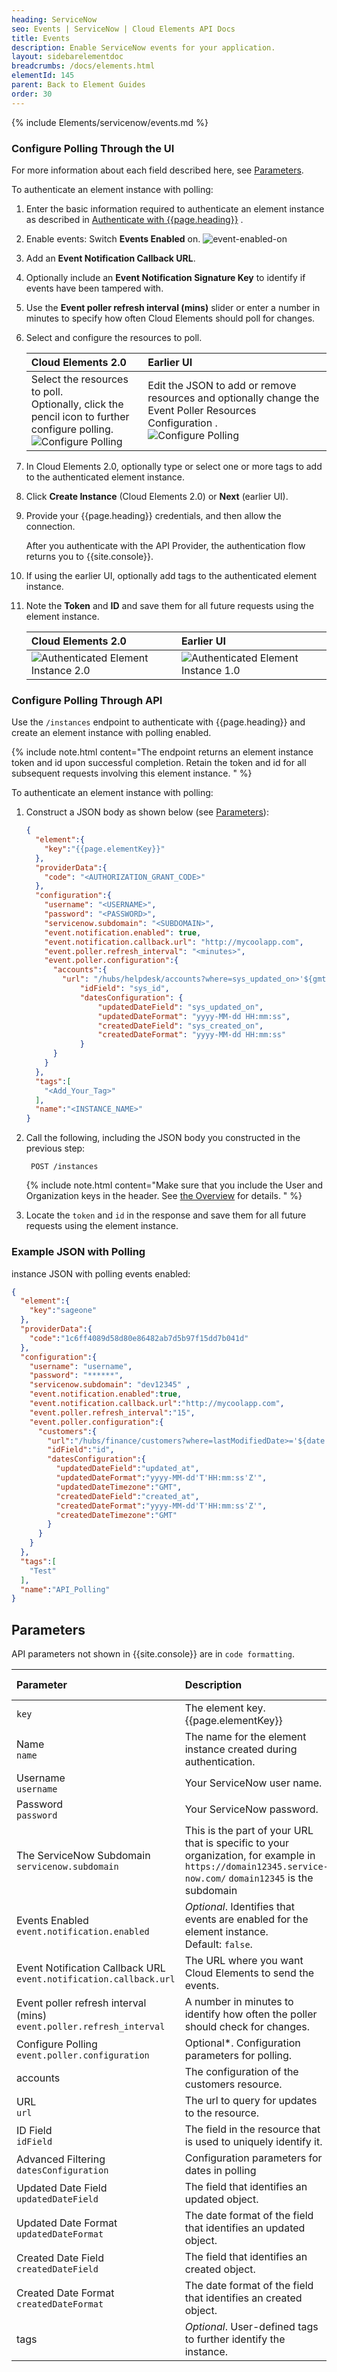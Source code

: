```yaml
---
heading: ServiceNow
seo: Events | ServiceNow | Cloud Elements API Docs
title: Events
description: Enable ServiceNow events for your application.
layout: sidebarelementdoc
breadcrumbs: /docs/elements.html
elementId: 145
parent: Back to Element Guides
order: 30
---
```


{% include Elements/servicenow/events.md %}

### Configure Polling Through the UI

For more information about each field described here, see [Parameters](#parameters).

To authenticate an element instance with polling:

1. Enter the basic information required to authenticate an element instance as described in [Authenticate with {{page.heading}}](authenticate.html) .
2. Enable events: Switch **Events Enabled** on.
![event-enabled-on](/assets/img/elements/event-enabled-on.png)
8. Add an **Event Notification Callback URL**.
5. Optionally include an **Event Notification Signature Key** to identify if events have been tampered with.
4. Use the **Event poller refresh interval (mins)** slider or enter a number in minutes to specify how often Cloud Elements should poll for changes.
5. Select and configure the resources to poll.

    | Cloud Elements 2.0 | Earlier UI  |
    | :------------- | :------------- |
    | Select the resources to poll. </br>Optionally, click the pencil icon to further configure polling.</br>![Configure Polling](/assets/img/elements/configure-polling2.gif) | Edit the JSON to add or remove resources and optionally change the Event Poller Resources Configuration . </br>![Configure Polling](/assets/img/elements/configure-polling.png) |

9. In Cloud Elements 2.0, optionally type or select one or more tags to add to the authenticated element instance.
7. Click **Create Instance** (Cloud Elements 2.0) or **Next** (earlier UI).
8. Provide your {{page.heading}} credentials, and then allow the connection.

    After you authenticate with the API Provider, the authentication flow returns you to {{site.console}}.

8. If using the earlier UI, optionally add tags to the authenticated element instance.
9. Note the **Token** and **ID** and save them for all future requests using the element instance.

    | Cloud Elements 2.0 | Earlier UI  |
    | :------------- | :------------- |
    | ![Authenticated Element Instance 2.0](/assets/img/elements/element-instance.png) | ![Authenticated Element Instance 1.0](/assets/img/elements/element-instance1.png)  |

### Configure Polling Through API

Use the `/instances` endpoint to authenticate with {{page.heading}} and create an element instance with polling enabled.

{% include note.html content="The endpoint returns an element instance token and id upon successful completion. Retain the token and id for all subsequent requests involving this element instance.  " %}

To authenticate an element instance with polling:

1. Construct a JSON body as shown below (see [Parameters](#parameters)):

    ```json
    {
      "element":{
        "key":"{{page.elementKey}}"
      },
      "providerData":{
        "code": "<AUTHORIZATION_GRANT_CODE>"
      },
      "configuration":{
        "username": "<USERNAME>",
        "password": "<PASSWORD>",
      	"servicenow.subdomain": "<SUBDOMAIN>",
        "event.notification.enabled": true,
        "event.notification.callback.url": "http://mycoolapp.com",
        "event.poller.refresh_interval": "<minutes>",
        "event.poller.configuration":{
          "accounts":{
            "url": "/hubs/helpdesk/accounts?where=sys_updated_on>'${gmtDate:yyyy-MM-dd'T'HH:mm:ss}'",
        		"idField": "sys_id",
        		"datesConfiguration": {
        			"updatedDateField": "sys_updated_on",
        			"updatedDateFormat": "yyyy-MM-dd HH:mm:ss",
        			"createdDateField": "sys_created_on",
        			"createdDateFormat": "yyyy-MM-dd HH:mm:ss"
        		}
          }
        }
      },
      "tags":[
        "<Add_Your_Tag>"
      ],
      "name":"<INSTANCE_NAME>"
    }
    ```

1. Call the following, including the JSON body you constructed in the previous step:

        POST /instances

    {% include note.html content="Make sure that you include the User and Organization keys in the header. See <a href=index.html#authenticating-with-cloud-elements>the Overview</a> for details. " %}

1. Locate the `token` and `id` in the response and save them for all future requests using the element instance.

### Example JSON with Polling

instance JSON with polling events enabled:

```json
{
  "element":{
    "key":"sageone"
  },
  "providerData":{
    "code":"1c6ff4089d58d80e86482ab7d5b97f15dd7b041d"
  },
  "configuration":{
    "username": "username",
    "password": "******",
    "servicenow.subdomain": "dev12345" ,
    "event.notification.enabled":true,
    "event.notification.callback.url":"http://mycoolapp.com",
    "event.poller.refresh_interval":"15",
    "event.poller.configuration":{
      "customers":{
        "url":"/hubs/finance/customers?where=lastModifiedDate>='${date:yyyy-MM-dd'T'HH:mm:ss'Z'}' and attributes='created_at,updated_at",
        "idField":"id",
        "datesConfiguration":{
          "updatedDateField":"updated_at",
          "updatedDateFormat":"yyyy-MM-dd'T'HH:mm:ss'Z'",
          "updatedDateTimezone":"GMT",
          "createdDateField":"created_at",
          "createdDateFormat":"yyyy-MM-dd'T'HH:mm:ss'Z'",
          "createdDateTimezone":"GMT"
        }
      }
    }
  },
  "tags":[
    "Test"
  ],
  "name":"API_Polling"
}
```

## Parameters

API parameters not shown in {{site.console}} are in `code formatting`.

| Parameter | Description   | Data Type |
| :------------- | :------------- | :------------- |
| `key` | The element key.<br>{{page.elementKey}}  | string  |
|  Name</br>`name` |  The name for the element instance created during authentication.   | string  |
| Username</br>`username` | Your ServiceNow user name.  |
| Password</br>`password` | Your ServiceNow password. |  string |
| The ServiceNow Subdomain</br>`servicenow.subdomain` | This is the part of your URL that is specific to your organization, for example in `https://domain12345.service-now.com/` `domain12345` is the subdomain | string |
| Events Enabled </br>`event.notification.enabled` | *Optional*. Identifies that events are enabled for the element instance.</br>Default: `false`.  | boolean |
| Event Notification Callback URL</br>`event.notification.callback.url` |  The URL where you want Cloud Elements to send the events. | string |
| Event poller refresh interval (mins)</br>`event.poller.refresh_interval`  | A number in minutes to identify how often the poller should check for changes. |  number|
| Configure Polling</br>`event.poller.configuration`  | Optional*. Configuration parameters for polling. | JSON object |
| accounts  | The configuration of the customers resource. | JSON object |
| URL</br>`url` | The url to query for updates to the resource.  | String |
| ID Field</br>`idField` | The field in the resource that is used to uniquely identify it.  | String |
| Advanced Filtering</br>`datesConfiguration` | Configuration parameters for dates in polling | JSON Object |
| Updated Date Field</br>`updatedDateField` | The field that identifies an updated object. | String |
| Updated Date Format</br>`updatedDateFormat` | The date format of the field that identifies an updated object.  | String |
| Created Date Field</br>`createdDateField` | The field that identifies an created object. | String |
| Created Date Format</br>`createdDateFormat` | The date format of the field that identifies an created object.  | String |
| tags | *Optional*. User-defined tags to further identify the instance. | string |
